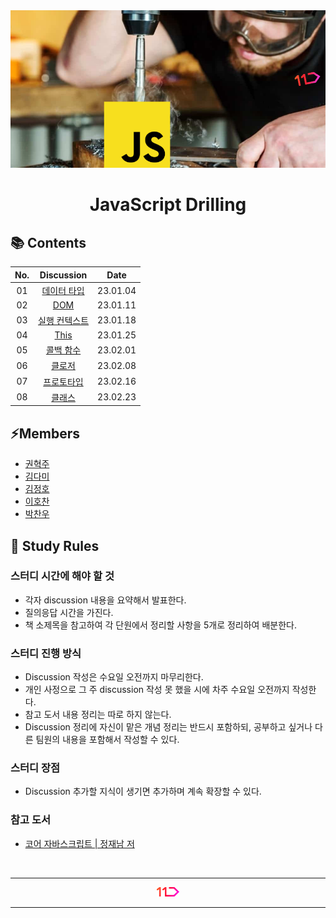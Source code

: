 <img src ="./readme.png"/>

<h1 align="center">  JavaScript Drilling </h1>

## 📚 Contents

| No. | Discussion | Date |
| :-: | :---------: | :---: |
|01|[데이터 타입](https://github.com/11st-corp/javascript-drilling/discussions/1) | 23.01.04 |
|02|[DOM](https://github.com/11st-corp/javascript-drilling/discussions/2) | 23.01.11 |
|03|[실행 컨텍스트](https://github.com/11st-corp/javascript-drilling/discussions/3) | 23.01.18 |
|04|[This](https://github.com/11st-corp/javascript-drilling/discussions/4) | 23.01.25 |
|05|[콜백 함수](https://github.com/11st-corp/javascript-drilling/discussions/5) | 23.02.01 |
|06|[클로저](https://github.com/11st-corp/javascript-drilling/discussions/6) | 23.02.08 |
|07|[프로토타입](https://github.com/11st-corp/javascript-drilling/discussions/7) | 23.02.16 |
|08|[클래스](https://github.com/11st-corp/javascript-drilling/discussions/8) | 23.02.23 |

## ⚡️Members

- [권혁주](https://github.com/huckjoo)
- [김다미](https://github.com/damilog)
- [김정호](https://github.com/Hoya-kim)
- [이호찬](https://github.com/hochan222)
- [박찬우](https://github.com/chanuuuuu)

## 📝 Study Rules
### 스터디 시간에 해야 할 것
- 각자 discussion 내용을 요약해서 발표한다. 
- 질의응답 시간을 가진다.
- 책 소제목을 참고하여 각 단원에서 정리할 사항을 5개로 정리하여 배분한다.

### 스터디 진행 방식
- Discussion 작성은 수요일 오전까지 마무리한다.
- 개인 사정으로 그 주 discussion 작성 못 했을 시에 차주 수요일 오전까지 작성한다.
- 참고 도서 내용 정리는 따로 하지 않는다.
- Discussion 정리에 자신이 맡은 개념 정리는 반드시 포함하되, 공부하고 싶거나 다른 팀원의 내용을 포함해서 작성할 수 있다.

### 스터디 장점
- Discussion 추가할 지식이 생기면 추가하며 계속 확장할 수 있다.

### 참고 도서
- [코어 자바스크립트 | 정재남 저](http://www.yes24.com/Product/Goods/78586788)


<br />
<hr />
<p align="center">
    <img width="7%" alt="_2021-05-12__1 58 58" src="https://raw.githubusercontent.com/11st-corp/.github/main/profile/img/11st_logo.png?raw=true">
</p>
<hr />
